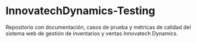 # InnovatechDynamics-Testing
Repositorio con documentación, casos de prueba y métricas de calidad del sistema web de gestión de inventarios y ventas Innovatech Dynamics.
